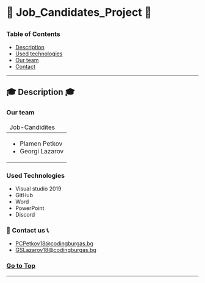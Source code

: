 # :man: Job_Candidates_Project :man:
<a name="#dinpanel"></a>
---
### Table of Contents
- [Description](#description)
- [Used technologies](#used-technologies)
- [Our team](#our-team)
- [Contact](#contact-us)

---

## :mortar_board: Description :mortar_board:
### Our team
<table>
  <thead>
    <tr>
      <td align="left">
      Job-Candidites
      </td>
    </tr>
  </thead>
  <tbody>
    <tr>
      <td>
        <ul>
          <li>Plamen Petkov</li>
          <li>Georgi Lazarov</li>
        </ul>
      </td>
    </tr>
  </tbody>
</table>

### Used Technologies

- Visual studio 2019
- GitHub
- Word
- PowerPoint
- Discord


### :email: Contact us :telephone_receiver:
- PCPetkov18@codingburgas.bg
- GSLazarov18@codingburgas.bg



### [Go to Top](job_candidates_project#dinpanel)
---
